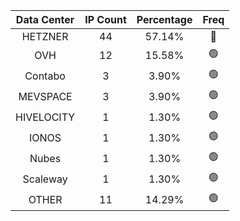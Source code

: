 | Data Center | IP Count | Percentage | Freq |
|:------------:|:--------:|:-----------:|:-----:|
| HETZNER | 44 | 57.14% | 🔴 |
| OVH | 12 | 15.58% | 🟢 |
| Contabo | 3 | 3.90% | 🟢 |
| MEVSPACE | 3 | 3.90% | 🟢 |
| HIVELOCITY | 1 | 1.30% | 🟢 |
| IONOS | 1 | 1.30% | 🟢 |
| Nubes | 1 | 1.30% | 🟢 |
| Scaleway | 1 | 1.30% | 🟢 |
| OTHER | 11 | 14.29% | 🟢 |